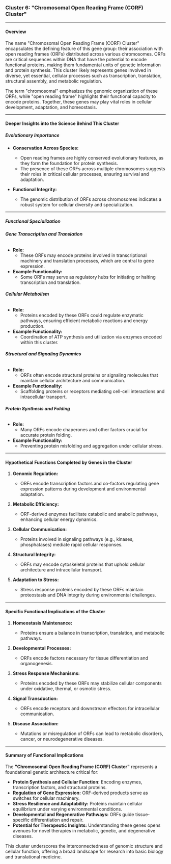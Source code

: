 ### Cluster 6: **"Chromosomal Open Reading Frame (CORF) Cluster"**

---

#### **Overview**
The name "Chromosomal Open Reading Frame (CORF) Cluster" encapsulates the defining feature of this gene group: their association with open reading frames (ORFs) distributed across various chromosomes. ORFs are critical sequences within DNA that have the potential to encode functional proteins, making them fundamental units of genetic information and protein synthesis. This cluster likely represents genes involved in diverse, yet essential, cellular processes such as transcription, translation, structural assembly, and metabolic regulation.

The term "chromosomal" emphasizes the genomic organization of these ORFs, while "open reading frame" highlights their functional capacity to encode proteins. Together, these genes may play vital roles in cellular development, adaptation, and homeostasis.

---

#### **Deeper Insights into the Science Behind This Cluster**

##### **Evolutionary Importance**
- **Conservation Across Species:**
  - Open reading frames are highly conserved evolutionary features, as they form the foundation for protein synthesis.
  - The presence of these ORFs across multiple chromosomes suggests their roles in critical cellular processes, ensuring survival and adaptation.

- **Functional Integrity:**
  - The genomic distribution of ORFs across chromosomes indicates a robust system for cellular diversity and specialization.

---

##### **Functional Specialization**

###### **Gene Transcription and Translation**
- **Role:** 
  - These ORFs may encode proteins involved in transcriptional machinery and translation processes, which are central to gene expression.
- **Example Functionality:** 
  - Some ORFs may serve as regulatory hubs for initiating or halting transcription and translation.

###### **Cellular Metabolism**
- **Role:** 
  - Proteins encoded by these ORFs could regulate enzymatic pathways, ensuring efficient metabolic reactions and energy production.
- **Example Functionality:** 
  - Coordination of ATP synthesis and utilization via enzymes encoded within this cluster.

###### **Structural and Signaling Dynamics**
- **Role:** 
  - ORFs often encode structural proteins or signaling molecules that maintain cellular architecture and communication.
- **Example Functionality:**
  - Scaffolding proteins or receptors mediating cell-cell interactions and intracellular transport.

###### **Protein Synthesis and Folding**
- **Role:** 
  - Many ORFs encode chaperones and other factors crucial for accurate protein folding.
- **Example Functionality:** 
  - Preventing protein misfolding and aggregation under cellular stress.

---

#### **Hypothetical Functions Completed by Genes in the Cluster**

1. **Genomic Regulation:**
   - ORFs encode transcription factors and co-factors regulating gene expression patterns during development and environmental adaptation.

2. **Metabolic Efficiency:**
   - ORF-derived enzymes facilitate catabolic and anabolic pathways, enhancing cellular energy dynamics.

3. **Cellular Communication:**
   - Proteins involved in signaling pathways (e.g., kinases, phosphatases) mediate rapid cellular responses.

4. **Structural Integrity:**
   - ORFs may encode cytoskeletal proteins that uphold cellular architecture and intracellular transport.

5. **Adaptation to Stress:**
   - Stress response proteins encoded by these ORFs maintain proteostasis and DNA integrity during environmental challenges.

---

#### **Specific Functional Implications of the Cluster**

1. **Homeostasis Maintenance:**
   - Proteins ensure a balance in transcription, translation, and metabolic pathways.
   
2. **Developmental Processes:**
   - ORFs encode factors necessary for tissue differentiation and organogenesis.

3. **Stress Response Mechanisms:**
   - Proteins encoded by these ORFs may stabilize cellular components under oxidative, thermal, or osmotic stress.

4. **Signal Transduction:**
   - ORFs encode receptors and downstream effectors for intracellular communication.

5. **Disease Association:**
   - Mutations or misregulation of ORFs can lead to metabolic disorders, cancer, or neurodegenerative diseases.

---

#### **Summary of Functional Implications**

The **"Chromosomal Open Reading Frame (CORF) Cluster"** represents a foundational genetic architecture critical for:

- **Protein Synthesis and Cellular Function:** 
  Encoding enzymes, transcription factors, and structural proteins.
- **Regulation of Gene Expression:** 
  ORF-derived products serve as switches for cellular machinery.
- **Stress Resilience and Adaptability:** 
  Proteins maintain cellular equilibrium under varying environmental conditions.
- **Developmental and Regenerative Pathways:** 
  ORFs guide tissue-specific differentiation and repair.
- **Potential for Therapeutic Insights:** 
  Understanding these genes opens avenues for novel therapies in metabolic, genetic, and degenerative diseases.

This cluster underscores the interconnectedness of genomic structure and cellular function, offering a broad landscape for research into basic biology and translational medicine.
